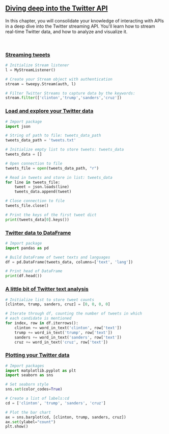 ## [Diving deep into the Twitter API](https://campus.datacamp.com/courses/intermediate-importing-data-in-python/diving-deep-into-the-twitter-api "exercise location")

In this chapter, you will consolidate your knowledge of interacting with APIs in a deep dive into the Twitter streaming API. You'll learn how to stream real-time Twitter data, and how to analyze and visualize it.

<br>

### [Streaming tweets](https://campus.datacamp.com/courses/intermediate-importing-data-in-python/diving-deep-into-the-twitter-api?ex=2)

```Python
# Initialize Stream listener
l = MyStreamListener()

# Create your Stream object with authentication
stream = tweepy.Stream(auth, l)

# Filter Twitter Streams to capture data by the keywords:
stream.filter(['clinton','trump','sanders','cruz'])
```

### [Load and explore your Twitter data](https://campus.datacamp.com/courses/intermediate-importing-data-in-python/diving-deep-into-the-twitter-api?ex=3)

```Python
# Import package
import json

# String of path to file: tweets_data_path
tweets_data_path = 'tweets.txt'

# Initialize empty list to store tweets: tweets_data
tweets_data = []

# Open connection to file
tweets_file = open(tweets_data_path, "r")

# Read in tweets and store in list: tweets_data
for line in tweets_file:
    tweet = json.loads(line)
    tweets_data.append(tweet)

# Close connection to file
tweets_file.close()

# Print the keys of the first tweet dict
print(tweets_data[0].keys())

```

### [Twitter data to DataFrame](https://campus.datacamp.com/courses/intermediate-importing-data-in-python/diving-deep-into-the-twitter-api?ex=4)

```Python
# Import package
import pandas as pd

# Build DataFrame of tweet texts and languages
df = pd.DataFrame(tweets_data, columns=['text', 'lang'])

# Print head of DataFrame
print(df.head())
```

### [A little bit of Twitter text analysis](https://campus.datacamp.com/courses/intermediate-importing-data-in-python/diving-deep-into-the-twitter-api?ex=5)

```Python
# Initialize list to store tweet counts
[clinton, trump, sanders, cruz] = [0, 0, 0, 0]

# Iterate through df, counting the number of tweets in which
# each candidate is mentioned
for index, row in df.iterrows():
    clinton += word_in_text('clinton', row['text'])
    trump += word_in_text('trump', row['text'])
    sanders += word_in_text('sanders', row['text'])
    cruz += word_in_text('cruz', row['text'])

```

### [Plotting your Twitter data](https://campus.datacamp.com/courses/intermediate-importing-data-in-python/diving-deep-into-the-twitter-api?ex=6)

```Python
# Import packages
import matplotlib.pyplot as plt
import seaborn as sns

# Set seaborn style
sns.set(color_codes=True)

# Create a list of labels:cd
cd = ['clinton', 'trump', 'sanders', 'cruz']

# Plot the bar chart
ax = sns.barplot(cd, [clinton, trump, sanders, cruz])
ax.set(ylabel="count")
plt.show()
```